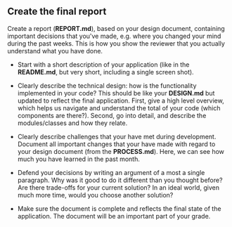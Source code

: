 ## Create the final report

Create a report (**REPORT.md**), based on your design document, containing important decisions that you've made, e.g. where you changed your mind during the past weeks. This is how you show the reviewer that you actually understand what you have done.

- Start with a short description of your application (like in the **README.md**, but very short, including a single screen shot).

- Clearly describe the technical design: how is the functionality implemented in your code? This should be like your **DESIGN.md** but updated to reflect the final application. First, give a high level overview, which helps us navigate and understand the total of your code (which components are there?). Second, go into detail, and describe the modules/classes and how they relate.

- Clearly describe challenges that your have met during development. Document all important changes that your have made with regard to your design document (from the **PROCESS.md**). Here, we can see how much you have learned in the past month.

- Defend your decisions by writing an argument of a most a single paragraph. Why was it good to do it different than you thought before? Are there trade-offs for your current solution? In an ideal world, given much more time, would you choose another solution?

- Make sure the document is complete and reflects the final state of the application. The document will be an important part of your grade.

